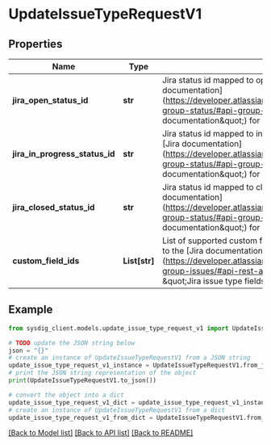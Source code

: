 # UpdateIssueTypeRequestV1


## Properties

Name | Type | Description | Notes
------------ | ------------- | ------------- | -------------
**jira_open_status_id** | **str** | Jira status id mapped to open status. Please refer to the [Jira documentation](https://developer.atlassian.com/cloud/jira/platform/rest/v3/api-group-status/#api-group-status \&quot;Jira status documentation\&quot;) for more info.  | 
**jira_in_progress_status_id** | **str** | Jira status id mapped to in progress status. Please refer to the [Jira documentation](https://developer.atlassian.com/cloud/jira/platform/rest/v3/api-group-status/#api-group-status \&quot;Jira status documentation\&quot;) for more info.  | 
**jira_closed_status_id** | **str** | Jira status id mapped to closed status. Please refer to the [Jira documentation](https://developer.atlassian.com/cloud/jira/platform/rest/v3/api-group-status/#api-group-status \&quot;Jira status documentation\&quot;) for more info.  | 
**custom_field_ids** | **List[str]** | List of supported custom field ids for the issue type. Please refer to the [Jira documentation](https://developer.atlassian.com/cloud/jira/platform/rest/v3/api-group-issues/#api-rest-api-3-issue-createmeta-get \&quot;Jira issue type fields documentation\&quot;) for more info.  | 

## Example

```python
from sysdig_client.models.update_issue_type_request_v1 import UpdateIssueTypeRequestV1

# TODO update the JSON string below
json = "{}"
# create an instance of UpdateIssueTypeRequestV1 from a JSON string
update_issue_type_request_v1_instance = UpdateIssueTypeRequestV1.from_json(json)
# print the JSON string representation of the object
print(UpdateIssueTypeRequestV1.to_json())

# convert the object into a dict
update_issue_type_request_v1_dict = update_issue_type_request_v1_instance.to_dict()
# create an instance of UpdateIssueTypeRequestV1 from a dict
update_issue_type_request_v1_from_dict = UpdateIssueTypeRequestV1.from_dict(update_issue_type_request_v1_dict)
```
[[Back to Model list]](../README.md#documentation-for-models) [[Back to API list]](../README.md#documentation-for-api-endpoints) [[Back to README]](../README.md)


